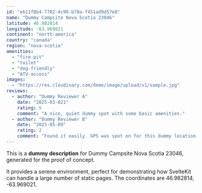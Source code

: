 ```yaml
---
id: "eb11f8b4-7702-4c90-b78a-f451ad9d57e8"
name: "Dummy Campsite Nova Scotia 23046"
latitude: 46.982814
longitude: -63.969021
continent: "north-america"
country: "canada"
region: "nova-scotia"
amenities:
  - "fire-pit"
  - "toilet"
  - "dog-friendly"
  - "ATV-access"
images:
  - "https://res.cloudinary.com/demo/image/upload/v1/sample.jpg"
reviews:
  - author: "Dummy Reviewer A"
    date: "2025-03-021"
    rating: 5
    comment: "A nice, quiet dummy spot with some basic amenities."
  - author: "Dummy Reviewer B"
    date: "2025-05-09"
    rating: 2
    comment: "Found it easily. GPS was spot on for this dummy location."
---
```


This is a **dummy description** for Dummy Campsite Nova Scotia 23046, generated for the proof of concept.

It provides a serene environment, perfect for demonstrating how SvelteKit can handle a large number of static pages. The coordinates are 46.982814, -63.969021.
